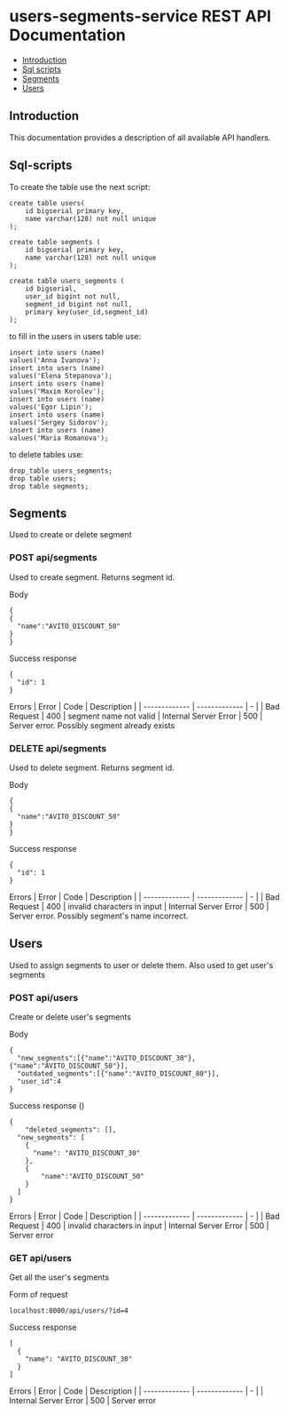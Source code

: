 # users-segments-service REST API Documentation

* [Introduction](#introduction)
* [Sql scripts](#sql-scripts)
* [Segments](#segments)
* [Users](#users)

## Introduction

This documentation provides a description of all available API handlers.

## Sql-scripts

To create the table use the next script:
```
create table users(
    id bigserial primary key,
    name varchar(128) not null unique
);

create table segments (
    id bigserial primary key,
    name varchar(128) not null unique
);

create table users_segments (
	id bigserial,
	user_id bigint not null,
	segment_id bigint not null,
	primary key(user_id,segment_id)
);
```
to fill in the users in users table use: 
```
insert into users (name)
values('Anna Ivanova');
insert into users (name)
values('Elena Stepanova');
insert into users (name)
values('Maxim Korolev');
insert into users (name)
values('Egor Lipin');
insert into users (name)
values('Sergey Sidorov');
insert into users (name)
values('Maria Romanova');
```
to delete tables use:
```
drop_table users_segments;
drop table users;
drop table segments;
```
## Segments

Used to create or delete segment

### POST api/segments

Used to create segment. Returns segment id.

Body
```
{
{
  "name":"AVITO_DISCOUNT_50"
}
}
```

Success response 
```
{
  "id": 1
}
```

Errors
| Error             | Code          | Description   |
| -------------     | ------------- | -             |
| Bad Request         | 400  | segment name not valid 
| Internal Server Error | 500 | Server error. Possibly segment already exists

### DELETE api/segments

Used to delete segment. Returns segment id.

Body
```
{
{
  "name":"AVITO_DISCOUNT_50"
}
}
```

Success response 
```
{
  "id": 1
}
```

Errors
| Error             | Code          | Description   |
| -------------     | ------------- | -             |
| Bad Request         | 400  | invalid characters in input
| Internal Server Error | 500 | Server error. Possibly segment's name incorrect.


## Users

Used to assign segments to user or delete them. Also used to get user's segments

### POST api/users

Create or delete user's segments

Body
```
{
  "new_segments":[{"name":"AVITO_DISCOUNT_30"},{"name":"AVITO_DISCOUNT_50"}],
  "outdated_segments":[{"name":"AVITO_DISCOUNT_80"}],
  "user_id":4
}
```

Success response ()
```
{
    "deleted_segments": [],
  "new_segments": [
    {
      "name": "AVITO_DISCOUNT_30"
    },
    {
        "name":"AVITO_DISCOUNT_50"
    }
  ]
}
```

Errors
| Error             | Code          | Description   |
| -------------     | ------------- | -             |
| Bad Request         | 400  | invalid characters in input
| Internal Server Error | 500 | Server error

### GET api/users

Get all the user's segments

Form of request
```
localhost:8000/api/users/?id=4
```

Success response
```
[
  {
    "name": "AVITO_DISCOUNT_30"
  }
]
```

Errors
| Error             | Code          | Description   |
| -------------     | ------------- | -             |
| Internal Server Error | 500 | Server error









